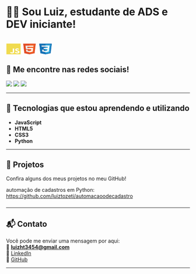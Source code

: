 # 👨‍💻 Sou Luiz, estudante de ADS e DEV iniciante!

<div style="display: inline_block"><br>
  <img align="center" alt="Luiz-Js" height="30" width="40" src="https://raw.githubusercontent.com/devicons/devicon/master/icons/javascript/javascript-plain.svg">
  <img align="center" alt="Luiz-HTML" height="30" width="40" src="https://raw.githubusercontent.com/devicons/devicon/master/icons/html5/html5-original.svg">
  <img align="center" alt="Luiz-CSS" height="30" width="40" src="https://raw.githubusercontent.com/devicons/devicon/master/icons/css3/css3-original.svg">
</div>
  
## 💬 Me encontre nas redes sociais!

<div>
  <a href="https://instagram.com/luiztozeti_" target="_blank"><img src="https://img.shields.io/badge/-Instagram-%23E4405F?style=for-the-badge&logo=instagram&logoColor=white" target="_blank"></a>
  <a href="mailto:luizht3454@gmail.com"><img src="https://img.shields.io/badge/-Gmail-%23333?style=for-the-badge&logo=gmail&logoColor=white" target="_blank"></a>
  <a href="https://www.linkedin.com/in/luiz-henrique-tozeti-costa-583065354?" target="_blank"><img src="https://img.shields.io/badge/-LinkedIn-%230077B5?style=for-the-badge&logo=linkedin&logoColor=white" target="_blank"></a>
</div>

---

## 🧠 Tecnologias que estou aprendendo e utilizando

- **JavaScript** 
- **HTML5** 
- **CSS3**
- **Python**

---

## 🚀 Projetos

Confira alguns dos meus projetos no meu GitHub!

automação de cadastros em Python:
https://github.com/luiztozeti/automacaoodecadastro

### 
---

## 📬 Contato

Você pode me enviar uma mensagem por aqui:  
📧 **luizht3454@gmail.com**  
🔗 [LinkedIn](https://www.linkedin.com/in/luiz-henrique-tozeti-costa-583065354?utm_source=share&utm_campaign=share_via&utm_content=profile&utm_medium=ios_app)  
🐙 [GitHub](https://github.com/luiztozeti)

---
